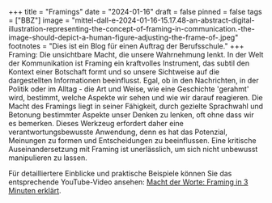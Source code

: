 +++
title = "Framings"
date = "2024-01-16"
draft = false
pinned = false
tags = ["BBZ"]
image = "mittel-dall-e-2024-01-16-15.17.48-an-abstract-digital-illustration-representing-the-concept-of-framing-in-communication.-the-image-should-depict-a-human-figure-adjusting-the-frame-of-.jpeg"
footnotes = "Dies ist ein Blog für einen Auftrag der Berufsschule."
+++
Framing: Die unsichtbare Macht, die unsere Wahrnehmung lenkt. In der Welt der Kommunikation ist Framing ein kraftvolles Instrument, das subtil den Kontext einer Botschaft formt und so unsere Sichtweise auf die dargestellten Informationen beeinflusst. Egal, ob in den Nachrichten, in der Politik oder im Alltag - die Art und Weise, wie eine Geschichte 'gerahmt' wird, bestimmt, welche Aspekte wir sehen und wie wir darauf reagieren. Die Macht des Framings liegt in seiner Fähigkeit, durch gezielte Sprachwahl und Betonung bestimmter Aspekte unser Denken zu lenken, oft ohne dass wir es bemerken. Dieses Werkzeug erfordert daher eine verantwortungsbewusste Anwendung, denn es hat das Potenzial, Meinungen zu formen und Entscheidungen zu beeinflussen. Eine kritische Auseinandersetzung mit Framing ist unerlässlich, um sich nicht unbewusst manipulieren zu lassen.

Für detailliertere Einblicke und praktische Beispiele können Sie das entsprechende YouTube-Video ansehen: [Macht der Worte: Framing in 3 Minuten erklärt](https://www.youtube.com/watch?v=VNsL30-AMmE).